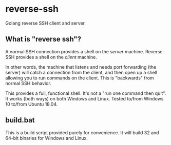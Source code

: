 # reverse-ssh
 Golang reverse SSH client and server

## What is "reverse ssh"?
A normal SSH connection provides a shell on the *server* machine. Reverse SSH provides a shell on the *client* machine.

In other words, the machine that listens and needs port forwarding (the server) will catch a connection from the client, and then open up a shell allowing you to run commands on the client. This is "backwards" from normal SSH behavior.

This provides a full, functional shell. It's not a "run one command then quit".  
It works (both ways) on both Windows and Linux. Tested to/from Windows 10 to/from Ubuntu 18.04.

## build.bat
This is a build script provided purely for convenience. It will build 32 and 64-bit binaries for Windows and Linux.
